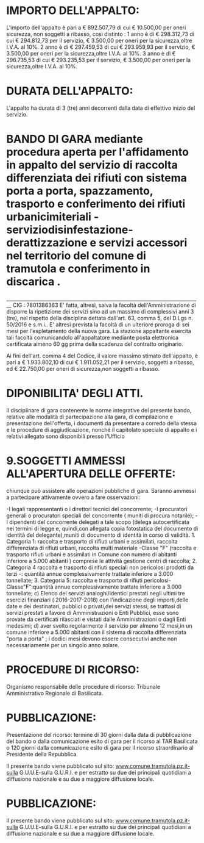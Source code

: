 # IMPORTO DELL'APPALTO:
L'importo dell'appalto è pari a € 892.507,79 di cui € 10.500,00 per oneri sicurezza, non soggetti a ribasso, così distinto : 1 anno è di € 298.312,73 di cui € 294.812,73 per il servizio, € 3.500,00 per oneri per la sicurezza,oltre I.V.A. al 10%. 2 anno è di € 297.459,53 di cui € 293.959,93 per il servizio, € 3.500,00 per oneri per la sicurezza,oltre I.V.A. al 10%. 3 anno è di € 296.735,53 di cui € 293.235,53 per il servizio, € 3.500,00 per oneri per la sicurezza,oltre I.V.A. al 10%.

# DURATA DELL'APPALTO:
L'appalto ha durata di 3 (tre) anni decorrenti dalla data di effettivo inizio del servizio.

# BANDO DI GARA mediante procedura aperta per l'affidamento in appalto del servizio di raccolta differenziata dei rifiuti con sistema porta a porta, spazzamento, trasporto e conferimento dei rifiuti urbanicimiteriali -serviziodisinfestazione-derattizzazione e servizi accessori nel territorio del comune di tramutola e conferimento in discarica .
________________________________________________________________________________ CIG : 7801386363 E' fatta, altresì, salva la facoltà dell'Amministrazione di disporre la ripetizione dei servizi sino ad un massimo di complessivi anni 3 (tre), nel rispetto della disciplina dettata dall'art. 63, comma 5, del D.Lgs n. 50/2016 e s.m.i.. E' altresì prevista la facoltà di un ulteriore proroga di sei mesi per l'espletamento della nuova gara. La stazione appaltante esercita tali facoltà comunicandolo all'appaltatore mediante posta elettronica certificata almeno 60 gg prima della scadenza del contratto originario.

Ai fini dell'art. comma 4 del Codice, il valore massimo stimato dell'appalto, è pari a € 1.933.802,10 di cui € 1.911.052,21 per il servizio, soggetti a ribasso, ed € 22.750,00 per oneri di sicurezza,non soggetti a ribasso.

# DIPONIBILITA' DEGLI ATTI.
Il disciplinare di gara contenente le norme integrative del presente bando, relative alle modalità di partecipazione alla gara, di compilazione e presentazione dell'offerta, i documenti da presentare a corredo della stessa e le procedure di aggiudicazione, nonché il capitolato speciale di appalto e i relativi allegato sono disponibili presso l'Ufficio 

# 9.SOGGETTI AMMESSI ALL'APERTURA DELLE OFFERTE:
chiunque può assistere alle operazioni pubbliche di gara. Saranno ammessi a partecipare attivamente ovvero a fare osservazioni:

-I legali rappresentanti o i direttori tecnici del concorrente; -I procuratori generali o procuratori speciali del concorrente ( muniti di procura notarile); -I dipendenti del concorrente delegati a tale scopo (delega autocertificata nei termini di legge e, quindi,con allegata copia fotostatica del documento di identità del delegante),muniti di documento di identità in corso di validità. 1. Categoria 1: raccolta e trasporto di rifiuti urbani e assimilati, raccolta differenziata di rifiuti urbani, raccolta multi materiale -Classe "F" (raccolta e trasporto rifiuti urbani e assimilati in Comune con numero di abitanti inferiore a 5.000 abitanti ) comprese le attività gestione centri di raccolta; 2. Categoria 4 raccolta e trasporto di rifiuti speciali non pericolosi prodotti da terzi -: quantità annue complessivamente trattate inferiore a 3.000 tonnellate; 3. Categoria 5: raccolta e trasporto di rifiuti pericolosi-Classe"F":quantità annue complessivamente trattate inferiore a 3.000 tonnellate; c) Elenco dei servizi analoghi/identici prestati negli ultimi tre esercizi finanziari ( 2016-2017-2018) con l'indicazione degli importi,delle date e dei destinatari, pubblici o privati,dei servizi stessi; se trattasi di servizi prestati a favore di Amministrazioni o Enti Pubblici, esse sono provate da certificati rilasciati e vistati dalle Amministrazioni o dagli Enti medesimi; d) aver svolto regolarmente il servizio per almeno 12 mesi,in un comune inferiore a 5.000 abitanti con il sistema di raccolta differenziata "porta a porta" ; i dodici mesi devono essere consecutivi anche non necessariamente per un singolo anno solare. 

# PROCEDURE DI RICORSO:
Organismo responsabile delle procedure di ricorso: Tribunale Amministrativo Regionale di Basilicata.

# PUBBLICAZIONE:
Presentazione del ricorso: termine di 30 giorni dalla data di pubblicazione del bando o dalla comunicazione esito di gara per il ricorso al TAR Basilicata o 120 giorni dalla comunicazione esito di gara per il ricorso straordinario al Presidente della Repubblica.

Il presente bando viene pubblicato sul sito: www.comune.tramutola.pz.it-sulla G.U.U.E-sulla G.U.R.I. e per estratto su due dei principali quotidiani a diffusione nazionale e su due a maggiore diffusione locale. 

# PUBBLICAZIONE:
Il presente bando viene pubblicato sul sito: www.comune.tramutola.pz.it-sulla G.U.U.E-sulla G.U.R.I. e per estratto su due dei principali quotidiani a diffusione nazionale e su due a maggiore diffusione locale. 

